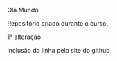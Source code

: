 Olá Mundo

Repositório criado durante o curso.

1ª alteração

inclusão da linha pelo site do github
